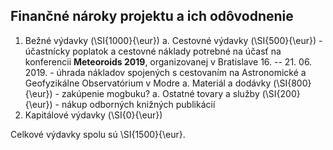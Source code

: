 ## Finančné nároky projektu a ich odôvodnenie

1. Bežné výdavky (\SI{1000}{\eur})
    a. Cestovné výdavky (\SI{500}{\eur})
        - účastnícky poplatok a cestovné náklady potrebné na účasť na konferencii
            **Meteoroids 2019**, organizovanej v Bratislave 16. -- 21. 06. 2019.
        - úhrada nákladov spojených s cestovaním na Astronomické a Geofyzikálne Observatórium v Modre
    a. Materiál a dodávky (\SI{800}{\eur})
        - zakúpenie mogbuku?
    a. Ostatné tovary a služby (\SI{200}{\eur})
        - nákup odborných knižných publikácií
1. Kapitálové výdavky (\SI{0}{\eur})

Celkové výdavky spolu sú \SI{1500}{\eur}.
